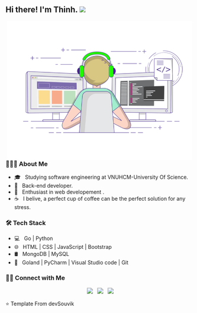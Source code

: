 <h2> Hi there! I'm Thinh. <img src="https://github.com/souvikguria98/souvikguria98/blob/master/Hi.gif" width="25"></h2>
<img align="right" alt="GIF" src="https://raw.githubusercontent.com/devSouvik/devSouvik/master/gif3.gif" width="500"/>

<h3> 👨🏻‍💻 About Me </h3>

- 🎓 &nbsp; Studying software engineering at VNUHCM-University Of Science.
- 💼 &nbsp; Back-end developer.
- 🌱 &nbsp; Enthusiast in web developement .
- ☕ &nbsp; I belive, a perfect cup of coffee can be the perfect solution for any stress. 

<h3>🛠 Tech Stack</h3>

- 💻 &nbsp; Go | Python  
- 🌐 &nbsp; HTML | CSS | JavaScript | Bootstrap 
- 🛢 &nbsp; MongoDB | MySQL
- 🔧 &nbsp; Goland | PyCharm | Visual Studio code | Git

<h3> 🤝🏻 Connect with Me </h3>

<p align="center">
&nbsp; <a href="https://www.linkedin.com/in/vu-thinh-a67b6215b/" target="_blank" rel="noopener noreferrer"><img src="https://img.icons8.com/plasticine/100/000000/linkedin.png" width="50" /></a>
&nbsp; <a href="https://www.facebook.com/thinhlu123" target="_blank" rel="noopener noreferrer"><img src="https://img.icons8.com/plasticine/100/000000/facebook.png" width="50" /></a>
&nbsp; <a href="mailto:thinhlu123@gmail.com" target="_blank" rel="noopener noreferrer"><img src="https://img.icons8.com/plasticine/100/000000/gmail.png"  width="50" /></a>
</p>

⭐️ Template From devSouvik
